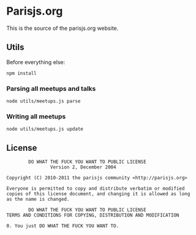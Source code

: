 # Parisjs.org

This is the source of the parisjs.org website.

## Utils

Before everything else:

    npm install

### Parsing all meetups and talks

    node utils/meetups.js parse

### Writing all meetups

    node utils/meetups.js update

## License

            DO WHAT THE FUCK YOU WANT TO PUBLIC LICENSE
                    Version 2, December 2004

    Copyright (C) 2010-2011 the parisjs community <http://parisjs.org>

    Everyone is permitted to copy and distribute verbatim or modified
    copies of this license document, and changing it is allowed as long
    as the name is changed.

            DO WHAT THE FUCK YOU WANT TO PUBLIC LICENSE
    TERMS AND CONDITIONS FOR COPYING, DISTRIBUTION AND MODIFICATION

    0. You just DO WHAT THE FUCK YOU WANT TO.
